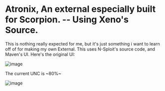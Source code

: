 # Atronix, An external especially built for Scorpion. -- Using Xeno's Source.

This is nothing really expected for me, but it's just something i want to learn off of for making my own External.
This uses N-Sploit's source code, and Maven's UI. Here's the original UI:

![image](https://github.com/user-attachments/assets/dcad7b7a-a25b-478c-aebb-e8dd07a3c610)

The current UNC is ~80%~ 

![image](https://github.com/user-attachments/assets/2161b92e-4f4e-4f77-9780-37c8d1e3957c)

